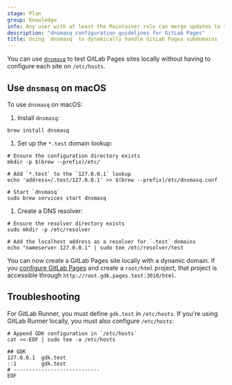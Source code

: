 ```yaml
---
stage: Plan
group: Knowledge
info: Any user with at least the Maintainer role can merge updates to this content. For details, see https://docs.gitlab.com/ee/development/development_processes.html#development-guidelines-review.
description: "dnsmasq configuration guidelines for GitLab Pages"
title: Using `dnsmasq` to dynamically handle GitLab Pages subdomains
---
```


You can use [`dnsmasq`](https://wiki.debian.org/dnsmasq) to test
GitLab Pages sites locally without having to configure each site on `/etc/hosts`.

## Use `dnsmasq` on macOS

To use `dnsmasq` on macOS:

1. Install `dnsmasq`:

```console
brew install dnsmasq
```

1. Set up the `*.test` domain lookup:

```console
# Ensure the configuration directory exists
mkdir -p $(brew --prefix)/etc/

# Add `*.test` to the `127.0.0.1` lookup
echo 'address=/.test/127.0.0.1' >> $(brew --prefix)/etc/dnsmasq.conf

# Start `dnsmasq`
sudo brew services start dnsmasq
```

1. Create a DNS resolver:

```console
# Ensure the resolver directory exists
sudo mkdir -p /etc/resolver

# Add the localhost address as a resolver for `.test` domains
echo "nameserver 127.0.0.1" | sudo tee /etc/resolver/test
```

You can now create a GitLab Pages site locally with a dynamic domain.
If you [configure GitLab Pages](_index.md#configuring-gitlab-pages-with-gdk) and
create a `root/html` project, that project is accessible through `http://root.gdk.pages.test:3010/html`.

## Troubleshooting

For GitLab Runner, you must define `gdk.test` in `/etc/hosts`.
If you're using GitLab Runner locally, you must also configure `/etc/hosts`:

```console
# Append GDK configuration in `/etc/hosts`
cat <<-EOF | sudo tee -a /etc/hosts

## GDK
127.0.0.1  gdk.test
::1        gdk.test
# ----------------------------
EOF
```
